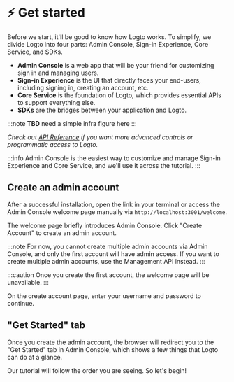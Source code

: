 # ⚡ Get started

Before we start, it'll be good to know how Logto works. To simplify, we divide Logto into four parts: Admin Console, Sign-in Experience, Core Service, and SDKs.

- **Admin Console** is a web app that will be your friend for customizing sign in and managing users.
- **Sign-in Experience** is the UI that directly faces your end-users, including signing in, creating an account, etc.
- **Core Service** is the foundation of Logto, which provides essential APIs to support everything else.
- **SDKs** are the bridges between your application and Logto.

:::note
**TBD** need a simple infra figure here
:::

_Check out [API Reference](/api) if you want more advanced controls or programmatic access to Logto._

:::info
Admin Console is the easiest way to customize and manage Sign-in Experience and Core Service, and we'll use it across the tutorial.
:::

## Create an admin account

After a successful installation, open the link in your terminal or access the Admin Console welcome page manually via `http://localhost:3001/welcome`.

The welcome page briefly introduces Admin Console. Click "Create Account" to create an admin account.

:::note
For now, you cannot create multiple admin accounts via Admin Console, and only the first account will have admin access. If you want to create multiple admin accounts, use the Management API instead.
:::

:::caution
Once you create the first account, the welcome page will be unavailable.
:::

On the create account page, enter your username and password to continue.

## "Get Started" tab

Once you create the admin account, the browser will redirect you to the "Get Started" tab in Admin Console, which shows a few things that Logto can do at a glance.

Our tutorial will follow the order you are seeing. So let's begin!
